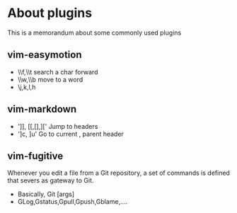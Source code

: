# About plugins
This is a memorandum about some commonly used plugins

## vim-easymotion

* \\\\f,\\\\t search a char forward
* \\\\w,\\\\b move to a word
* \\j,k,l,h

## vim-markdown
* '\]\], \[\[,\[\],\]\[' Jump to headers
* '\]c, \]u' Go to current , parent header


## vim-fugitive
Whenever you edit a file from a Git repository, a set of commands is defined that severs as gateway to Git.
* Basically, Git \[args\] 
* GLog,Gstatus,Gpull,Gpush,Gblame,....



